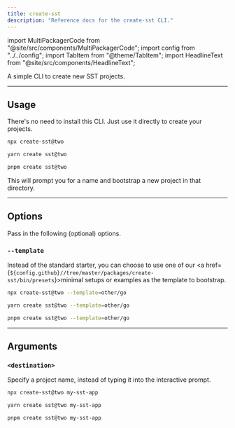 ```yaml
---
title: create-sst
description: "Reference docs for the create-sst CLI."
---
```


import MultiPackagerCode from "@site/src/components/MultiPackagerCode";
import config from "../../config";
import TabItem from "@theme/TabItem";
import HeadlineText from "@site/src/components/HeadlineText";

<HeadlineText>

A simple CLI to create new SST projects.

</HeadlineText>

---

## Usage

There's no need to install this CLI. Just use it directly to create your projects.

<MultiPackagerCode>
<TabItem value="npm">

```bash
npx create-sst@two
```

</TabItem>
<TabItem value="yarn">

```bash
yarn create sst@two
```

</TabItem>
<TabItem value="pnpm">

```bash
pnpm create sst@two
```

</TabItem>
</MultiPackagerCode>

This will prompt you for a name and bootstrap a new project in that directory.

---

## Options

Pass in the following (optional) options.

### `--template`

Instead of the standard starter, you can choose to use one of our <a href={`${config.github}//tree/master/packages/create-sst/bin/presets`}>minimal setups or examples</a> as the template to bootstrap.

<MultiPackagerCode>
<TabItem value="npm">

```bash
npx create-sst@two --template=other/go
```

</TabItem>
<TabItem value="yarn">

```bash
yarn create sst@two --template=other/go
```

</TabItem>
<TabItem value="pnpm">

```bash
pnpm create sst@two --template=other/go
```

</TabItem>
</MultiPackagerCode>

---

## Arguments

### `<destination>`

Specify a project name, instead of typing it into the interactive prompt.

<MultiPackagerCode>
<TabItem value="npm">

```bash
npx create-sst@two my-sst-app
```

</TabItem>
<TabItem value="yarn">

```bash
yarn create sst@two my-sst-app
```

</TabItem>
<TabItem value="pnpm">

```bash
pnpm create sst@two my-sst-app
```

</TabItem>
</MultiPackagerCode>

